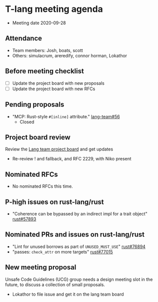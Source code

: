 # T-lang meeting agenda

* Meeting date 2020-09-28

## Attendance

* Team members: Josh, boats, scott
* Others: simulacrum, areredify, connor horman, Lokathor

## Before meeting checklist

* [ ] Update the project board with new proposals
* [ ] Update the project board with new RFCs

## Pending proposals
  - "MCP: Rust-style `#[inline]` attribute." [lang-team#56](https://github.com/rust-lang/lang-team/issues/56)
      - Closed

## Project board review

Review the [Lang team project board](https://github.com/rust-lang/lang-team/projects/2) and get updates
  - Re-review ! and fallback, and RFC 2229, with Niko present

## Nominated RFCs
  - No nominated RFCs this time.

## P-high issues on rust-lang/rust
  - "Coherence can be bypassed by an indirect impl for a trait object" [rust#57893](https://github.com/rust-lang/rust/issues/57893)

## Nominated PRs and issues on rust-lang/rust
  - "Lint for unused borrows as part of `UNUSED_MUST_USE`" [rust#76894](https://github.com/rust-lang/rust/pull/76894)
  - "passes: `check_attr` on more targets" [rust#77015](https://github.com/rust-lang/rust/pull/77015)

## New meeting proposal

Unsafe Code Guidelines (UCG) group needs a design meeting slot in the future, to discuss a collection of small proposals.
- Lokathor to file issue and get it on the lang team board
